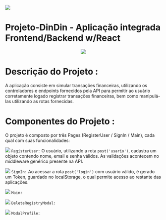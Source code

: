 ![](https://i.imgur.com/xG74tOh.png)

# Projeto-DinDin - Aplicação integrada Frontend/Backend w/React

<p align="center">
<img src="http://img.shields.io/static/v1?label=STATUS&message=%20CONCLUIDO&color=GREEN&style=for-the-badge"/>
</p>


# Descrição do Projeto :

A aplicação consiste em simular transações financeiras, utilizando os controladores e endpoints fornecidos pela API para permitir
ao usuário corretamente logado registrar transações financeiras, bem como manipulá-las utilizando as rotas fornecidas.



# Componentes do Projeto :

O projeto é composto por três Pages (RegisterUser / SignIn / Main), cada qual com suas funcionalidades:


![](https://imgur.com/m4vfUfO.png)
`RegisterUser:` O usuário, utilizando a rota `post('usario')`, cadastra um objeto contendo nome, email e senha válidos.
As validações acontecem no middleware genérico presente na API.


![](https://imgur.com/VU1Aywo.png)
`SignIn:` Ao acessar a rota `post('login')` com usuário válido, é gerado um Token, guardado no localStorage, o qual 
permite acesso ao restante das aplicações.


![](https://imgur.com/I7Mh8aU.png)
`Main:`


![](https://imgur.com/X6c1i27.png)
`DeleteRegistryModal:`


![](https://imgur.com/iQuZFjf.png)
`ModalProfile:`








